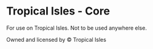 # Tropical Isles - Core

For use on Tropical Isles. Not to be used anywhere else.

Owned and licensed by © Tropical Isles
